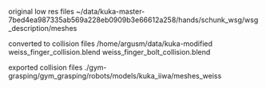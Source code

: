 original low res files
~/data/kuka-master-7bed4ea987335ab569a228eb0909b3e66612a258/hands/schunk_wsg/wsg_description/meshes

converted to collision files
/home/argusm/data/kuka-modified
weiss_finger_collision.blend
weiss_finger_bolt_collision.blend

exported collision files
./gym-grasping/gym_grasping/robots/models/kuka_iiwa/meshes_weiss
